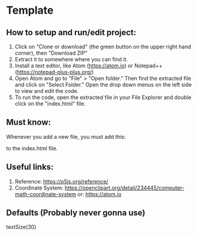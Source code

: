 # Template
## How to setup and run/edit project:
1. Click on "Clone or download" (the green button on the upper right hand corner), then "Download ZIP"
2. Extract it to somewhere where you can find it.
3. Install a text editor, like Atom (https://atom.io) or Notepad++ (https://notepad-plus-plus.org/)
4. Open Atom and go to "File" > "Open folder." Then find the extracted file and click on "Select Folder." Open the drop down menus on the left side to view and edit the code.
5. To run the code, open the extracted file in your File Explorer and double click on the "index.html" file.
## Must know:
Whenever you add a new file, you must add this:
> <script language="javascript" type="text/javascript" src="**NewFileName.js**"></script>
to the index.html file.
## Useful links:
1. Reference: https://p5js.org/reference/
2. Coordinate System: https://openclipart.org/detail/234445/computer-math-coordinate-system
or: https://atom.io
## Defaults (Probably never gonna use)
textSize(30)
